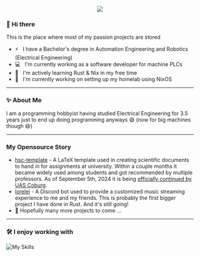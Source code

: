 <p align="center">
    <img src="https://github-widgetbox.vercel.app/api/profile?username=btoschek&data=followers,repositories,stars,commits&theme=nautilus" />
</p>

### :wave: Hi there

This is the place where most of my passion projects are stored

- :zap: &nbsp; I have a Bachelor's degree in Automation Engineering and Robotics (Electrical Engineering)
- :computer: &nbsp; I'm currently working as a software developer for machine PLCs
- :seedling: &nbsp; I'm actively learning Rust &amp; Nix in my free time
- :floppy_disk: &nbsp; I'm currently working on setting up my homelab using NixOS

---

### ✨ About Me

I am a programming hobbyist having studied Electrical Engineering for 3.5 years just to end up doing programming anyways :sweat_smile: (now for big machines though :smile:)

---

### My Opensource Story

- [hsc-template](https://github.com/btoschek/hsc-template) - A LaTeX template used in creating scientific documents to hand in for assignments at university.
  Within a couple months it became widely used among students and got recommended by multiple professors.
  As of September 5th, 2024 it is being [officially continued by UAS Coburg](https://github.com/hscoburg/FEIF-thesis-and-report-template).
- [lorelei](https://github.com/btoschek/lorelei) - A Discord bot used to provide a customized music streaming experience to me and my friends.
  This is probably the first bigger project I have done in Rust. And it's still going!
- :telescope: Hopefully many more projects to come ...

---

### :hammer_and_wrench: I enjoy working with

![My Skills](https://skillicons.dev/icons?i=arch,linux,neovim,nix,postgres,latex,python,rust,html,css,sass,js,docker,git,github&theme=dark)
